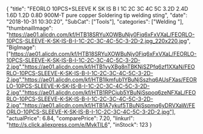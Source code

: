 {
	"title": "FEORLO 10PCS+SLEEVE K  SK IS B I 1C 2C 3C  4C  5C 3.2D 2.4D 1.6D 1.2D 0.8D 900M-T pure copper Soldering tip welding sting",
	"date": "2018-10-31 10:30:20",
	"SubCat": ["Tools"],
	"categories": ["Welding "],
	"thumbnailImage": "https://ae01.alicdn.com/kf/HTB18SRYuXOWBuNjy0Fiq6xFxVXaL/FEORLO-10PCS-SLEEVE-K-SK-IS-B-I-1C-2C-3C-4C-5C-3-2D-2.jpg_220x220.jpg",
	"BigImage": ["https://ae01.alicdn.com/kf/HTB18SRYuXOWBuNjy0Fiq6xFxVXaL/FEORLO-10PCS-SLEEVE-K-SK-IS-B-I-1C-2C-3C-4C-5C-3-2D-2.jpg","https://ae01.alicdn.com/kf/HTB1yyXBg8nTBKNjSZPfq6zf1XXaN/FEORLO-10PCS-SLEEVE-K-SK-IS-B-I-1C-2C-3C-4C-5C-3-2D-2.jpg","https://ae01.alicdn.com/kf/HTB1lkmfub1YBuNjSszhq6AUsFXas/FEORLO-10PCS-SLEEVE-K-SK-IS-B-I-1C-2C-3C-4C-5C-3-2D-2.jpg","https://ae01.alicdn.com/kf/HTB1RPCiub5YBuNjSspoq6zeNFXaL/FEORLO-10PCS-SLEEVE-K-SK-IS-B-I-1C-2C-3C-4C-5C-3-2D-2.jpg","https://ae01.alicdn.com/kf/HTB1A7ykuf5TBuNjSspmq6yDRVXaW/FEORLO-10PCS-SLEEVE-K-SK-IS-B-I-1C-2C-3C-4C-5C-3-2D-2.jpg"],
	"actualPrice": 6.84,
	"comparePrice": 7.20,
	"linkurl": "http://s.click.aliexpress.com/e/MvkTlL6",
	"inStock": 123
}
